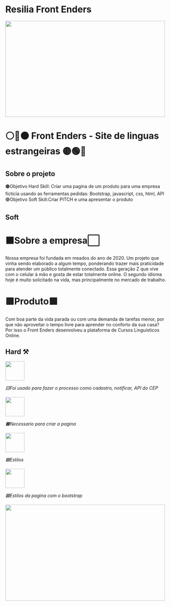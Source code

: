 # Resilia Front Enders
<img src="https://images.unsplash.com/photo-1634128221889-82ed6efebfc3?ixlib=rb-4.0.3&ixid=MnwxMjA3fDB8MHxwaG90by1wYWdlfHx8fGVufDB8fHx8&auto=format&fit=crop&w=870&q=80" width="500px" height="300px"/>
<h1>⚪🔴🟠 Front Enders - Site de linguas estrangeiras 🟡🟢🔵</h1>

## Sobre o projeto
<a>🟤Objetivo Hard Skill: Criar uma pagina de um produto para uma empresa ficticia usando as ferramentas pedidas: Bootstrap, javascript, css, html, API</i>
<a>🟣Objetivo Soft Skill:Criar PITCH e uma apresentar o produto</a>

## Soft
<h1>🟫Sobre a empresa⬜</h1>
<a>Nossa empresa foi fundada em meados do ano de 2020. Um projeto que vinha sendo elaborado a algum tempo, ponderando trazer mais praticidade para atender um público totalmente conectado. Essa geração Z que vive com o celular à mão e gosta de estar totalmente online. O segundo idioma hoje é muito solicitado na vida, mas principalmente no mercado de trabalho.</a>
<h1>🟥Produto🟩</h1>
<a>Com boa parte da vida parada ou com uma demanda de tarefas menor, por que não aproveitar o tempo livre para aprender no conforto da sua casa? Por isso o Front Enders desenvolveu a plataforma de Cursos Linguísticos Online.</a>


## Hard ⚒
<div style="display: inline_block">
<img align="center" src="https://img.shields.io/badge/JavaScript-F7DF1E?style=for-the-badge&logo=javascript&logoColor=black" width="60"/>
<p><i>🟨Foi usado para fazer o processo como cadastro, notificar, API do CEP</i><p>
<img align="center" src="https://img.shields.io/badge/HTML5-E34F26?style=for-the-badge&logo=html5&logoColor=white" width="60"/>
<p><i>🟧Necessario para criar a pagina</i><p>
<img align="center" src="https://img.shields.io/badge/CSS-239120?&style=for-the-badge&logo=css3&logoColor=white" width="60"/>
<p><i>🟦Estilos</i><p>
<img align="center" src="https://img.shields.io/badge/-Bootstrap-purple" width="60"/>
<p><i>🟪Estilos da pagina com o bootstrap</i><p>
</div>


<img src="https://images.unsplash.com/photo-1634128221889-82ed6efebfc3?ixlib=rb-4.0.3&ixid=MnwxMjA3fDB8MHxwaG90by1wYWdlfHx8fGVufDB8fHx8&auto=format&fit=crop&w=870&q=80" width="500px" height="300px"/>
